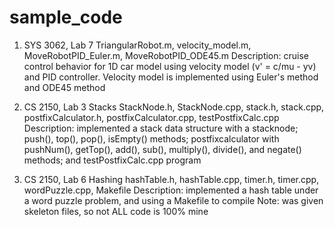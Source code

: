 # sample_code

1) SYS 3062, Lab 7
   TriangularRobot.m, velocity_model.m, MoveRobotPID_Euler.m, MoveRobotPID_ODE45.m
   Description: cruise control behavior for 1D car model using velocity model (v' = c/mu - yv) and PID controller.
   Velocity model is implemented using Euler's method and ODE45 method

2) CS 2150, Lab 3 Stacks
   StackNode.h, StackNode.cpp, stack.h, stack.cpp, postfixCalculator.h, postfixCalculator.cpp, testPostfixCalc.cpp
   Description: implemented a stack data structure with a stacknode; push(), top(), pop(), isEmpty() methods;
   postfixcalculator with pushNum(), getTop(), add(), sub(), multiply(), divide(), and negate() methods; and 
   testPostfixCalc.cpp program   

3) CS 2150, Lab 6 Hashing
   hashTable.h, hashTable.cpp, timer.h, timer.cpp, wordPuzzle.cpp, Makefile
   Description: implemented a hash table under a word puzzle problem, and using a Makefile to compile
   Note: was given skeleton files, so not ALL code is 100% mine
